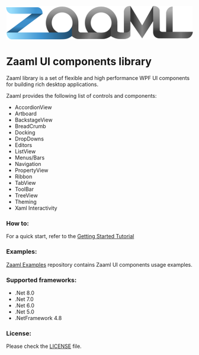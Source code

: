 ![logo](./zaaml_logo.svg)

# Zaaml UI components library

Zaaml library is a set of flexible and high performance WPF UI components for building rich desktop applications.

Zaaml provides the following list of controls and components:
* AccordionView
* Artboard
* BackstageView
* BreadCrumb
* Docking
* DropDowns
* Editors
* ListView
* Menus/Bars
* Navigation
* PropertyView
* Ribbon
* TabView
* ToolBar
* TreeView
* Theming
* Xaml Interactivity

### How to:
For a quick start, refer to the [Getting Started Tutorial](https://github.com/zaaml/lib/wiki/Getting-started)

### Examples:
[Zaaml Examples](https://github.com/zaaml/examples) repository contains Zaaml UI components usage examples.

### Supported frameworks:
* .Net 8.0
* .Net 7.0
* .Net 6.0
* .Net 5.0
* .NetFramework 4.8

### License:

Please check the [LICENSE](LICENSE) file.
